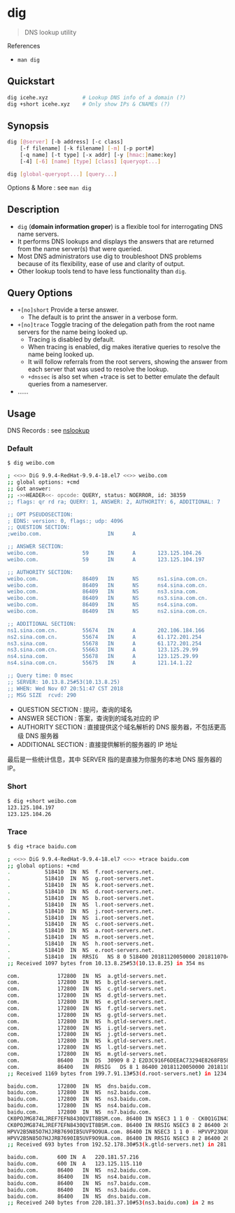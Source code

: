 # dig

> DNS lookup utility

References

- `man dig`

## Quickstart

```bash
dig icehe.xyz           # Lookup DNS info of a domain (?)
dig +short icehe.xyz    # Only show IPs & CNAMEs (?)
```

## Synopsis

```bash
dig [@server] [-b address] [-c class]
    [-f filename] [-k filename] [-m] [-p port#]
    [-q name] [-t type] [-x addr] [-y [hmac:]name:key]
    [-4] [-6] [name] [type] [class] [queryopt...]
```

```bash
dig [global-queryopt...] [query...]
```

Options & More : see `man dig`

## Description

- `dig` (**domain information groper**) is a flexible tool for interrogating DNS name servers.
- It performs DNS lookups and displays the answers that are returned from the name server(s) that were queried.
- Most DNS administrators use dig to troubleshoot DNS problems because of its flexibility, ease of use and clarity of output.
- Other lookup tools tend to have less functionality than `dig`.

## Query Options

- `+[no]short` Provide a terse answer.
    - The default is to print the answer in a verbose form.
- `+[no]trace` Toggle tracing of the delegation path from the root name servers for the name being looked up.
    - Tracing is disabled by default.
    - When tracing is enabled, dig makes iterative queries to resolve the name being looked up.
    - It will follow referrals from the root servers, showing the answer from each server that was used to resolve the lookup.
    - `+dnssec` is also set when +trace is set to better emulate the default queries from a nameserver.
- ……

## Usage

DNS Records : see [nslookup](/cmd/n/nslookup.md#Records)

### Default

```bash
$ dig weibo.com

; <<>> DiG 9.9.4-RedHat-9.9.4-18.el7 <<>> weibo.com
;; global options: +cmd
;; Got answer:
;; ->>HEADER<<- opcode: QUERY, status: NOERROR, id: 38359
;; flags: qr rd ra; QUERY: 1, ANSWER: 2, AUTHORITY: 6, ADDITIONAL: 7

;; OPT PSEUDOSECTION:
; EDNS: version: 0, flags:; udp: 4096
;; QUESTION SECTION:
;weibo.com.                     IN      A

;; ANSWER SECTION:
weibo.com.              59      IN      A       123.125.104.26
weibo.com.              59      IN      A       123.125.104.197

;; AUTHORITY SECTION:
weibo.com.              86409   IN      NS      ns1.sina.com.cn.
weibo.com.              86409   IN      NS      ns4.sina.com.cn.
weibo.com.              86409   IN      NS      ns3.sina.com.
weibo.com.              86409   IN      NS      ns3.sina.com.cn.
weibo.com.              86409   IN      NS      ns4.sina.com.
weibo.com.              86409   IN      NS      ns2.sina.com.cn.

;; ADDITIONAL SECTION:
ns1.sina.com.cn.        55674   IN      A       202.106.184.166
ns2.sina.com.cn.        55674   IN      A       61.172.201.254
ns3.sina.com.           55678   IN      A       61.172.201.254
ns3.sina.com.cn.        55663   IN      A       123.125.29.99
ns4.sina.com.           55678   IN      A       123.125.29.99
ns4.sina.com.cn.        55675   IN      A       121.14.1.22

;; Query time: 0 msec
;; SERVER: 10.13.8.25#53(10.13.8.25)
;; WHEN: Wed Nov 07 20:51:47 CST 2018
;; MSG SIZE  rcvd: 290
```

- QUESTION SECTION : 提问，查询的域名
- ANSWER SECTION  : 答案，查询到的域名对应的 IP
- AUTHORITY SECTION : 直接提供这个域名解析的 DNS 服务器，不包括更高级 DNS 服务器
- ADDITIONAL SECTION : 直接提供解析的服务器的 IP 地址

最后是一些统计信息，其中 SERVER 指的是直接为你服务的本地 DNS 服务器的 IP。

### Short

```bash
$ dig +short weibo.com
123.125.104.197
123.125.104.26
```

### Trace

```bash
$ dig +trace baidu.com

; <<>> DiG 9.9.4-RedHat-9.9.4-18.el7 <<>> +trace baidu.com
;; global options: +cmd
.           518410  IN  NS  f.root-servers.net.
.           518410  IN  NS  g.root-servers.net.
.           518410  IN  NS  k.root-servers.net.
.           518410  IN  NS  d.root-servers.net.
.           518410  IN  NS  b.root-servers.net.
.           518410  IN  NS  l.root-servers.net.
.           518410  IN  NS  j.root-servers.net.
.           518410  IN  NS  i.root-servers.net.
.           518410  IN  NS  c.root-servers.net.
.           518410  IN  NS  a.root-servers.net.
.           518410  IN  NS  m.root-servers.net.
.           518410  IN  NS  h.root-servers.net.
.           518410  IN  NS  e.root-servers.net.
.           518410  IN  RRSIG   NS 8 0 518400 20181120050000 20181107040000 2134 . Np3RvppFEuYVNCJJIPBVV0MEWJf5BYaWh3cW85bg2RmXkkgSgkRSQG+H xL228jJONP/kIn/HJfr8kjufCMatXUTxFz2OVw5GQvemO32pBoIiywCm B+PO4lBDv4kMnmjm/GZ+sREJQ9Pq5/1kY0CKEPxfA+LkPPHSmnL6uOfr jatf1G8adJT7jpImoIfFg5y9CRlnU2RIQD5Xb1117o9HLUXS74osaHln 3d7s6/bxhPUdEkJSLfLBD2KbUOmFFd1uHJt/cywJClviRKgxjEySvMTZ 8ydBPSARLRlVi3NxHnvjDKxNcRP3kExSg5RRMhHG1lOhL025R2QisuBM VJQBJw==
;; Received 1097 bytes from 10.13.8.25#53(10.13.8.25) in 354 ms

com.            172800  IN  NS  a.gtld-servers.net.
com.            172800  IN  NS  b.gtld-servers.net.
com.            172800  IN  NS  c.gtld-servers.net.
com.            172800  IN  NS  d.gtld-servers.net.
com.            172800  IN  NS  e.gtld-servers.net.
com.            172800  IN  NS  f.gtld-servers.net.
com.            172800  IN  NS  g.gtld-servers.net.
com.            172800  IN  NS  h.gtld-servers.net.
com.            172800  IN  NS  i.gtld-servers.net.
com.            172800  IN  NS  j.gtld-servers.net.
com.            172800  IN  NS  k.gtld-servers.net.
com.            172800  IN  NS  l.gtld-servers.net.
com.            172800  IN  NS  m.gtld-servers.net.
com.            86400   IN  DS  30909 8 2 E2D3C916F6DEEAC73294E8268FB5885044A833FC5459588F4A9184CF C41A5766
com.            86400   IN  RRSIG   DS 8 1 86400 20181120050000 20181107040000 2134 . Er9lNB5rWnxE+9U1xUQO0k1dUzYl8qRohZF9FCXhg8mvd6F50q6w4peu 9ASYfAyu4ead4pY01pd83GEYK3iJRbTQq16hDgib5TESxna1xfvb+uJU xvM7gY3rAQYQM99b0InOdfAV50TkSUxW8WAT+kxKw6oDuazW44x8nKYW QgBP8EHbcPo60IG0kwajHnTpDR9yi8+/sPgJImMXPv7seJB7ZwXRBRBq 3F88ZE2o6jsEo7qMVkOQisD/u4cheZSqVTJ4IlVyPMPm3794U2L2TlQv sAXpVCGyrnGdgWgKJXK9rkamb2sxcBa6YnICeuz0r8t+P81QHto8DIOw zha/7g==
;; Received 1169 bytes from 199.7.91.13#53(d.root-servers.net) in 1234 ms

baidu.com.      172800  IN  NS  dns.baidu.com.
baidu.com.      172800  IN  NS  ns2.baidu.com.
baidu.com.      172800  IN  NS  ns3.baidu.com.
baidu.com.      172800  IN  NS  ns4.baidu.com.
baidu.com.      172800  IN  NS  ns7.baidu.com.
CK0POJMG874LJREF7EFN8430QVIT8BSM.com. 86400 IN NSEC3 1 1 0 - CK0Q1GIN43N1ARRC9OSM6QPQR81H5M9A NS SOA RRSIG DNSKEY NSEC3PARAM
CK0POJMG874LJREF7EFN8430QVIT8BSM.com. 86400 IN RRSIG NSEC3 8 2 86400 20181112054214 20181105043214 37490 com. VtU+mR9c9/KMSBR8+8jD4tBuYVI02LgCM0l6ajfg0IFDAqgk4pvkQeeu PUolFBvqUhq/skdRtlUSE2SLBl7NqXFu2gzeW+BGQ7qeW/H/C3S2xQfY y+vrQvZXtTGTDRSQ7iKbs+p60HkpC6yW1yO5ZkbB53GLVRmjQDGCRm0i STM=
HPVV2B5N85O7HJJRB7690IB5UVF9O9UA.com. 86400 IN NSEC3 1 1 0 - HPVVP23QUO0FP9R0A04URSICJPESKO9J NS DS RRSIG
HPVV2B5N85O7HJJRB7690IB5UVF9O9UA.com. 86400 IN RRSIG NSEC3 8 2 86400 20181114061505 20181107050505 37490 com. MfshCtX0e/9dTG4aADLEO/qU2mDpHP0/PLuP+FwCvmXMq7SszE3Uqd9i EcM3MeBJDwWSu1tx8pOtUrtB+ME+5hvnosY5lqEdKqkfHtWamITT8125 WSP2cu6UQuxaV5BlB4iLptz6TcW4fpIv3LIWwuiXUQreun61keWPu1Fv uh8=
;; Received 693 bytes from 192.52.178.30#53(k.gtld-servers.net) in 281 ms

baidu.com.      600 IN  A   220.181.57.216
baidu.com.      600 IN  A   123.125.115.110
baidu.com.      86400   IN  NS  ns2.baidu.com.
baidu.com.      86400   IN  NS  ns4.baidu.com.
baidu.com.      86400   IN  NS  ns7.baidu.com.
baidu.com.      86400   IN  NS  ns3.baidu.com.
baidu.com.      86400   IN  NS  dns.baidu.com.
;; Received 240 bytes from 220.181.37.10#53(ns3.baidu.com) in 2 ms

```

